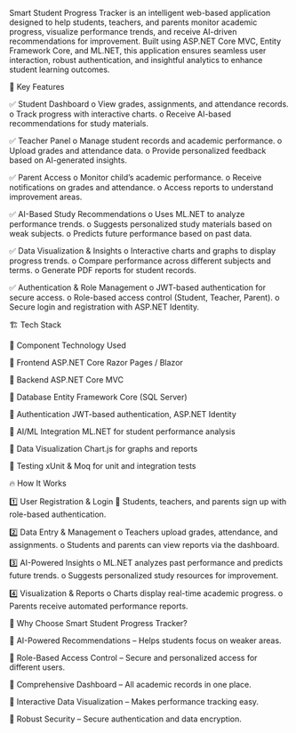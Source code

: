 Smart Student Progress Tracker is an intelligent web-based application designed to help students, teachers, and parents monitor academic progress, visualize performance trends, and receive AI-driven recommendations for improvement. Built using ASP.NET Core MVC, Entity Framework Core, and ML.NET, this application ensures seamless user interaction, robust authentication, and insightful analytics to enhance student learning outcomes.

🎯 Key Features

✅ Student Dashboard
o	View grades, assignments, and attendance records.
o	Track progress with interactive charts.
o	Receive AI-based recommendations for study materials.

✅ Teacher Panel
o	Manage student records and academic performance.
o	Upload grades and attendance data.
o	Provide personalized feedback based on AI-generated insights.

✅ Parent Access
o	Monitor child’s academic performance.
o	Receive notifications on grades and attendance.
o	Access reports to understand improvement areas.

✅ AI-Based Study Recommendations
o	Uses ML.NET to analyze performance trends.
o	Suggests personalized study materials based on weak subjects.
o	Predicts future performance based on past data.

✅ Data Visualization & Insights
o	Interactive charts and graphs to display progress trends.
o	Compare performance across different subjects and terms.
o	Generate PDF reports for student records.

✅ Authentication & Role Management
o	JWT-based authentication for secure access.
o	Role-based access control (Student, Teacher, Parent).
o	Secure login and registration with ASP.NET Identity.

🏗️ Tech Stack

	Component	Technology Used

	Frontend	ASP.NET Core Razor Pages / Blazor

	Backend	ASP.NET Core MVC

	Database	Entity Framework Core (SQL Server)

	Authentication	JWT-based authentication, ASP.NET Identity

	AI/ML Integration	ML.NET for student performance analysis

	Data Visualization	Chart.js for graphs and reports

	Testing	xUnit & Moq for unit and integration tests

🔥 How It Works

1️⃣ User Registration & Login
	Students, teachers, and parents sign up with role-based authentication.

2️⃣ Data Entry & Management
o	Teachers upload grades, attendance, and assignments.
o	Students and parents can view reports via the dashboard.

3️⃣ AI-Powered Insights
o	ML.NET analyzes past performance and predicts future trends.
o	Suggests personalized study resources for improvement.

4️⃣ Visualization & Reports
o	Charts display real-time academic progress.
o	Parents receive automated performance reports.

🎯 Why Choose Smart Student Progress Tracker?

	AI-Powered Recommendations – Helps students focus on weaker areas.

	Role-Based Access Control – Secure and personalized access for different users.

	Comprehensive Dashboard – All academic records in one place.

	Interactive Data Visualization – Makes performance tracking easy.

	Robust Security – Secure authentication and data encryption.

